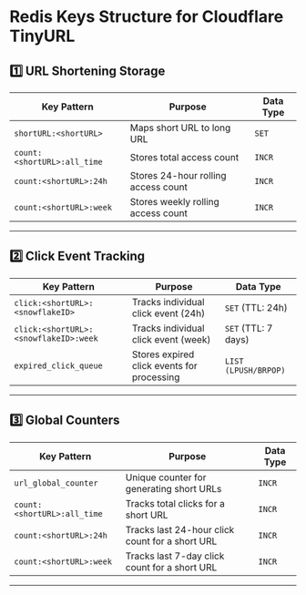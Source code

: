 # Redis Keys Structure for Cloudflare TinyURL

## **1️⃣ URL Shortening Storage**

| **Key Pattern**             | **Purpose**                         | **Data Type** |
| --------------------------- | ----------------------------------- | ------------- |
| `shortURL:<shortURL>`       | Maps short URL to long URL          | `SET`         |
| `count:<shortURL>:all_time` | Stores total access count           | `INCR`        |
| `count:<shortURL>:24h`      | Stores 24-hour rolling access count | `INCR`        |
| `count:<shortURL>:week`     | Stores weekly rolling access count  | `INCR`        |

---

## **2️⃣ Click Event Tracking**

| **Key Pattern**       | **Purpose**                                | **Data Type**        |
| --------------------- | ------------------------------------------ | -------------------- |
| `click:<shortURL>:<snowflakeID>` | Tracks individual click event (24h) | `SET` (TTL: 24h) |
| `click:<shortURL>:<snowflakeID>:week` | Tracks individual click event (week) | `SET` (TTL: 7 days) |
| `expired_click_queue` | Stores expired click events for processing | `LIST (LPUSH/BRPOP)` |

---

## **3️⃣ Global Counters**

| **Key Pattern**        | **Purpose**                              | **Data Type** |
| ---------------------- | ---------------------------------------- | ------------- |
| `url_global_counter`   | Unique counter for generating short URLs | `INCR`        |
| `count:<shortURL>:all_time` | Tracks total clicks for a short URL | `INCR` |
| `count:<shortURL>:24h` | Tracks last 24-hour click count for a short URL | `INCR` |
| `count:<shortURL>:week` | Tracks last 7-day click count for a short URL | `INCR` |

---


